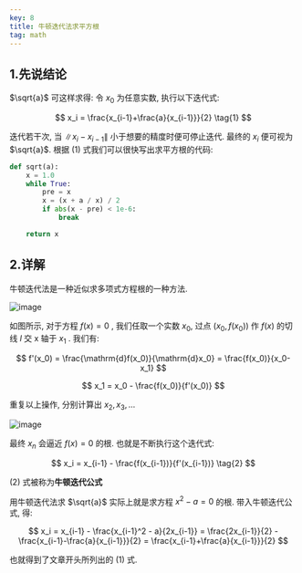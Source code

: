 ```yaml
---
key: 8
title: 牛顿迭代法求平方根
tag: math
---
```

## 1.先说结论
$\sqrt{a}$ 可这样求得: 令 $x_0$ 为任意实数, 执行以下迭代式:

$$
x_i = \frac{x_{i-1}+\frac{a}{x_{i-1}}}{2} \tag{1}
$$

迭代若干次, 当 $\|x_i-x_{i-1}\|$ 小于想要的精度时便可停止迭代. 最终的 $x_i$ 便可视为 $\sqrt{a}$. 根据 (1) 式我们可以很快写出求平方根的代码:

```python
def sqrt(a):
    x = 1.0
    while True:
        pre = x
        x = (x + a / x) / 2
        if abs(x - pre) < 1e-6:
            break

    return x
```

## 2.详解
牛顿迭代法是一种近似求多项式方程根的一种方法.

![image](/assets/images/sqrt_1.png)

如图所示, 对于方程 $f(x) = 0$ , 我们任取一个实数 $x_0$, 过点 $(x_0, f(x_0))$ 作 $f(x)$ 的切线 $l$ 交 x 轴于 $x_1$ . 我们有:

$$
f'(x_0) = \frac{\mathrm{d}f(x_0)}{\mathrm{d}x_0} = \frac{f(x_0)}{x_0-x_1}
$$

$$
x_1 = x_0 - \frac{f(x_0)}{f'(x_0)}
$$

重复以上操作, 分别计算出 $x_2, x_3, ...$

![image](/assets/images/sqrt_2.png)

最终 $x_n$ 会逼近 $f(x) = 0$ 的根. 也就是不断执行这个迭代式:

$$
x_i = x_{i-1} - \frac{f(x_{i-1})}{f'(x_{i-1})} \tag{2}
$$

(2) 式被称为**牛顿迭代公式**


用牛顿迭代法求 $\sqrt{a}$ 实际上就是求方程 $x^2-a=0$ 的根. 带入牛顿迭代公式, 得:

$$
x_i = x_{i-1} - \frac{x_{i-1}^2 - a}{2x_{i-1}} = \frac{2x_{i-1}}{2} - \frac{x_{i-1}-\frac{a}{x_{i-1}}}{2} = \frac{x_{i-1}+\frac{a}{x_{i-1}}}{2}
$$

也就得到了文章开头所列出的 (1) 式.
